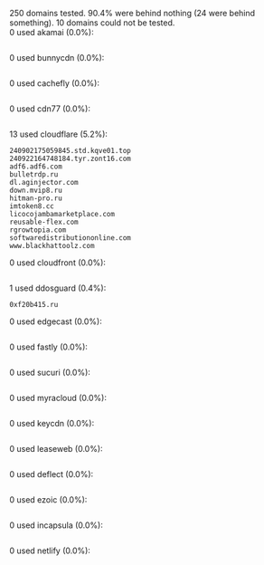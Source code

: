 250 domains tested. 90.4% were behind nothing (24 were behind something). 10 domains could not be tested.<br>
0 used akamai (0.0%):
```

```

0 used bunnycdn (0.0%):
```

```

0 used cachefly (0.0%):
```

```

0 used cdn77 (0.0%):
```

```

13 used cloudflare (5.2%):
```
240902175059845.std.kqve01.top
240922164748184.tyr.zont16.com
adf6.adf6.com
bulletrdp.ru
dl.aginjector.com
down.mvip8.ru
hitman-pro.ru
imtoken8.cc
licocojambamarketplace.com
reusable-flex.com
rgrowtopia.com
softwaredistributiononline.com
www.blackhattoolz.com
```

0 used cloudfront (0.0%):
```

```

1 used ddosguard (0.4%):
```
0xf20b415.ru
```

0 used edgecast (0.0%):
```

```

0 used fastly (0.0%):
```

```

0 used sucuri (0.0%):
```

```

0 used myracloud (0.0%):
```

```

0 used keycdn (0.0%):
```

```

0 used leaseweb (0.0%):
```

```

0 used deflect (0.0%):
```

```

0 used ezoic (0.0%):
```

```

0 used incapsula (0.0%):
```

```

0 used netlify (0.0%):
```

```
